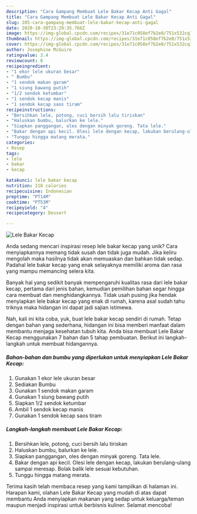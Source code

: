 ```yaml
---
description: "Cara Gampang Membuat Lele Bakar Kecap Anti Gagal"
title: "Cara Gampang Membuat Lele Bakar Kecap Anti Gagal"
slug: 285-cara-gampang-membuat-lele-bakar-kecap-anti-gagal
date: 2020-10-30T23:29:35.766Z
image: https://img-global.cpcdn.com/recipes/31e71c058ef7b2e0/751x532cq70/lele-bakar-kecap-foto-resep-utama.jpg
thumbnail: https://img-global.cpcdn.com/recipes/31e71c058ef7b2e0/751x532cq70/lele-bakar-kecap-foto-resep-utama.jpg
cover: https://img-global.cpcdn.com/recipes/31e71c058ef7b2e0/751x532cq70/lele-bakar-kecap-foto-resep-utama.jpg
author: Josephine McGuire
ratingvalue: 3.4
reviewcount: 8
recipeingredient:
- "1 ekor lele ukuran besar"
- " Bumbu"
- "1 sendok makan garam"
- "1 siung bawang putih"
- "1/2 sendok ketumbar"
- "1 sendok kecap manis"
- "1 sendok kecap saos tiram"
recipeinstructions:
- "Bersihkan lele, potong, cuci bersih lalu tiriskan"
- "Haluskan bumbu, balurkan ke lele."
- "Siapkan panggangan, oles dengan minyak goreng. Tata lele."
- "Bakar dengan api kecil. Olesi lele dengan kecap, lakukan berulang-ulang sampai meresap. Bolak balik lele sesuai kebutuhan."
- "Tunggu hingga matang merata."
categories:
- Resep
tags:
- lele
- bakar
- kecap

katakunci: lele bakar kecap 
nutrition: 218 calories
recipecuisine: Indonesian
preptime: "PT14M"
cooktime: "PT53M"
recipeyield: "4"
recipecategory: Dessert

---
```



![Lele Bakar Kecap](https://img-global.cpcdn.com/recipes/31e71c058ef7b2e0/751x532cq70/lele-bakar-kecap-foto-resep-utama.jpg)

Anda sedang mencari inspirasi resep lele bakar kecap yang unik? Cara menyiapkannya memang tidak susah dan tidak juga mudah. Jika keliru mengolah maka hasilnya tidak akan memuaskan dan bahkan tidak sedap. Padahal lele bakar kecap yang enak selayaknya memiliki aroma dan rasa yang mampu memancing selera kita.



Banyak hal yang sedikit banyak mempengaruhi kualitas rasa dari lele bakar kecap, pertama dari jenis bahan, kemudian pemilihan bahan segar hingga cara membuat dan menghidangkannya. Tidak usah pusing jika hendak menyiapkan lele bakar kecap yang enak di rumah, karena asal sudah tahu triknya maka hidangan ini dapat jadi sajian istimewa.


Nah, kali ini kita coba, yuk, buat lele bakar kecap sendiri di rumah. Tetap dengan bahan yang sederhana, hidangan ini bisa memberi manfaat dalam membantu menjaga kesehatan tubuh kita. Anda bisa membuat Lele Bakar Kecap menggunakan 7 bahan dan 5 tahap pembuatan. Berikut ini langkah-langkah untuk membuat hidangannya.

<!--inarticleads1-->

##### Bahan-bahan dan bumbu yang diperlukan untuk menyiapkan Lele Bakar Kecap:

1. Gunakan 1 ekor lele ukuran besar
1. Sediakan  Bumbu
1. Gunakan 1 sendok makan garam
1. Gunakan 1 siung bawang putih
1. Siapkan 1/2 sendok ketumbar
1. Ambil 1 sendok kecap manis
1. Gunakan 1 sendok kecap saos tiram




<!--inarticleads2-->

##### Langkah-langkah membuat Lele Bakar Kecap:

1. Bersihkan lele, potong, cuci bersih lalu tiriskan
1. Haluskan bumbu, balurkan ke lele.
1. Siapkan panggangan, oles dengan minyak goreng. Tata lele.
1. Bakar dengan api kecil. Olesi lele dengan kecap, lakukan berulang-ulang sampai meresap. Bolak balik lele sesuai kebutuhan.
1. Tunggu hingga matang merata.




Terima kasih telah membaca resep yang kami tampilkan di halaman ini. Harapan kami, olahan Lele Bakar Kecap yang mudah di atas dapat membantu Anda menyiapkan makanan yang sedap untuk keluarga/teman maupun menjadi inspirasi untuk berbisnis kuliner. Selamat mencoba!
